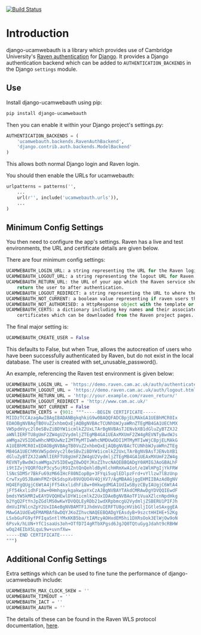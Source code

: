 [![Build Status](https://travis-ci.org/abrahammartin/django-ucamwebauth.svg?branch=master)](https://travis-ci.org/abrahammartin/django-ucamwebauth)

# Introduction

django-ucamwebauth is a library which provides use of Cambridge University's [Raven authentication](http://raven.cam.ac.uk/) for [Django](https://www.djangoproject.com/). It provides a Django authentication backend which can be added to `AUTHENTICATION_BACKENDS` in the Django `settings` module.

## Use

Install django-ucamwebauth using pip:

```bash
pip install django-ucamwebauth
```

Then you can enable it within your Django project's settings.py:

```python
AUTHENTICATION_BACKENDS = (
    'ucamwebauth.backends.RavenAuthBackend',
    'django.contrib.auth.backends.ModelBackend'
)
```

This allows both normal Django login and Raven login.

You should then enable the URLs for ucamwebauth:

````python
urlpatterns = patterns('',
    ...
    url(r'', include('ucamwebauth.urls')),
    ...
)
````

## Minimum Config Settings

You then need to configure the app's settings. Raven has a live and test environments, the URL and certificate details are given below.

There are four minimum config settings:

```python
UCAMWEBAUTH_LOGIN_URL: a string representing the URL for the Raven login redirect.
UCAMWEBAUTH_LOGOUT_URL: a string representing the logout URL for Raven.
UCAMWEBAUTH_RETURN_URL: the URL of your app which the Raven service should
    return the user to after authentication.
UCAMWEBAUTH_LOGOUT_REDIRECT: a string representing the URL to where the user is redirected when she logs out of the app (Default to '/').
UCAMWEBAUTH_NOT_CURRENT: a boolean value representing if raven users that are currently not members of the university should be allowed to log in (Default to False).
UCAMWEBAUTH_NOT_AUTHORISED: a HttpResponse object with the template or message to show to a Raven4Life user when they login if UCAMWEBAUTH_NOT_CURRENT is False
UCAMWEBAUTH_CERTS: a dictionary including key names and their associated
    certificates which can be downloaded from the Raven project pages.
```

The final major setting is:

```python
UCAMWEBAUTH_CREATE_USER = False
```

This defaults to False, but when True, allows the autocreation of users who have been successfully authenticated by Raven, but do not exist in the local database. The user is created with set_unusable_password().

An example, referencing the Raven test environment is given below:

```python
UCAMWEBAUTH_LOGIN_URL = 'https://demo.raven.cam.ac.uk/auth/authenticate.html'
UCAMWEBAUTH_LOGOUT_URL = 'https://demo.raven.cam.ac.uk/auth/logout.html'
UCAMWEBAUTH_RETURN_URL = 'http://your.example.com/raven_return/'
UCAMWEBAUTH_LOGOUT_REDIRECT = 'http://www.cam.ac.uk/'
UCAMWEBAUTH_NOT_CURRENT = False
UCAMWEBAUTH_CERTS = {901: """-----BEGIN CERTIFICATE-----
MIIDzTCCAzagAwIBAgIBADANBgkqhkiG9w0BAQQFADCBpjELMAkGA1UEBhMCR0Ix
EDAOBgNVBAgTB0VuZ2xhbmQxEjAQBgNVBAcTCUNhbWJyaWRnZTEgMB4GA1UEChMX
VW5pdmVyc2l0eSBvZiBDYW1icmlkZ2UxLTArBgNVBAsTJENvbXB1dGluZyBTZXJ2
aWNlIERFTU8gUmF2ZW4gU2VydmljZTEgMB4GA1UEAxMXUmF2ZW4gREVNTyBwdWJs
aWMga2V5IDEwHhcNMDUwNzI2MTMyMTIwWhcNMDUwODI1MTMyMTIwWjCBpjELMAkG
A1UEBhMCR0IxEDAOBgNVBAgTB0VuZ2xhbmQxEjAQBgNVBAcTCUNhbWJyaWRnZTEg
MB4GA1UEChMXVW5pdmVyc2l0eSBvZiBDYW1icmlkZ2UxLTArBgNVBAsTJENvbXB1
dGluZyBTZXJ2aWNlIERFTU8gUmF2ZW4gU2VydmljZTEgMB4GA1UEAxMXUmF2ZW4g
REVNTyBwdWJsaWMga2V5IDEwgZ8wDQYJKoZIhvcNAQEBBQADgY0AMIGJAoGBALhF
i9tIZvjYQQRfOzP3cy5ujR91ZntQnQehldByHlchHRmXwA1ot/e1WlHPgIjYkFRW
lSNcSDM5r7BkFu69zM66IHcF80NIopBp+3FYqi5uglEDlpzFrd+vYllzw7lBzUnp
CrwTxyO5JBaWnFMZrQkSdspXv89VQUO4V4QjXV7/AgMBAAGjggEHMIIBAzAdBgNV
HQ4EFgQUgjC6WtA4jFf54kxlidhFi8w+0HkwgdMGA1UdIwSByzCByIAUgjC6WtA4
jFf54kxlidhFi8w+0HmhgaykgakwgaYxCzAJBgNVBAYTAkdCMRAwDgYDVQQIEwdF
bmdsYW5kMRIwEAYDVQQHEwlDYW1icmlkZ2UxIDAeBgNVBAoTF1VuaXZlcnNpdHkg
b2YgQ2FtYnJpZGdlMS0wKwYDVQQLEyRDb21wdXRpbmcgU2VydmljZSBERU1PIFJh
dmVuIFNlcnZpY2UxIDAeBgNVBAMTF1JhdmVuIERFTU8gcHVibGljIGtleSAxggEA
MAwGA1UdEwQFMAMBAf8wDQYJKoZIhvcNAQEEBQADgYEAsdyB+9szctHHIHE+S2Kg
LSxbGuFG9yfPFIqaSntlYMxKKB5ba/tIAMzyAOHxdEM5hi1DXRsOok3ElWjOw9oN
6Psvk/hLUN+YfC1saaUs3oh+OTfD7I4gRTbXPgsd6JgJQ0TQtuGygJdaht9cRBHW
wOq24EIbX5LquL9w+uvnfXw=
-----END CERTIFICATE-----
""")
```

## Additional Config Settings

Extra settings which can be used to fine tune the performance of django-ucamwebauth include: 

```python
UCAMWEBAUTH_MAX_CLOCK_SKEW = ''
UCAMWEBAUTH_TIMEOUT = ''
UCAMWEBAUTH_IACT = ''
UCAMWEBAUTH_AAUTH = ''
```

The details of these can be found in the Raven WLS protocol documentation, [here](http://raven.cam.ac.uk/project/waa2wls-protocol.txt).
